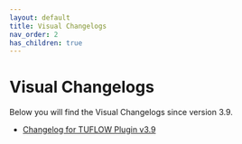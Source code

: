```yaml
---
layout: default
title: Visual Changelogs
nav_order: 2
has_children: true
---
```



# Visual Changelogs

Below you will find the Visual Changelogs since version 3.9.

* [Changelog for TUFLOW Plugin v3.9](3_9/changelog_3.9.md)
